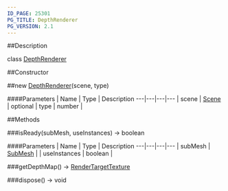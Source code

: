 ```yaml
---
ID_PAGE: 25301
PG_TITLE: DepthRenderer
PG_VERSION: 2.1
---
```

##Description

class [DepthRenderer](/classes/2.2/DepthRenderer)



##Constructor

##new [DepthRenderer](/classes/2.2/DepthRenderer)(scene, type)



####Parameters
 | Name | Type | Description
---|---|---|---
 | scene | [Scene](/classes/2.2/Scene) | 
optional | type | number | 

##Methods

###isReady(subMesh, useInstances) &rarr; boolean



####Parameters
 | Name | Type | Description
---|---|---|---
 | subMesh | [SubMesh](/classes/2.2/SubMesh) | 
 | useInstances | boolean | 

###getDepthMap() &rarr; [RenderTargetTexture](/classes/2.2/RenderTargetTexture)


###dispose() &rarr; void


